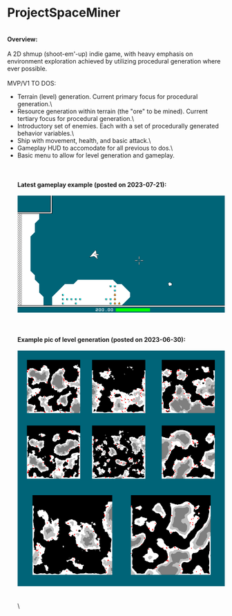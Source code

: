 # ProjectSpaceMiner
\
**Overview:**\
\
A 2D shmup (shoot-em'-up) indie game, with heavy emphasis on environment exploration achieved by utilizing procedural generation where ever possible.\
\
MVP/V1 TO DOS:
- Terrain (level) generation.  Current primary focus for procedural generation.\
- Resource generation within terrain (the "ore" to be mined).  Current tertiary focus for procedural generation.\
- Introductory set of enemies.  Each with a set of procedurally generated behavior variables.\
- Ship with movement, health, and basic attack.\
- Gameplay HUD to accomodate for all previous to dos.\
- Basic menu to allow for level generation and gameplay.\
\
\
\
**Latest gameplay example (posted on 2023-07-21):**\
\
![](gameplay_example_01.gif)\
\
\
\
**Example pic of level generation (posted on 2023-06-30):**\
\
![](level_gen_example_01.png)\
\
\
\





